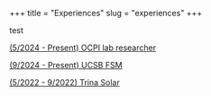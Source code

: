 +++
title = "Experiences"
slug = "experiences"
+++

test

[(5/2024 - Present) OCPI lab researcher](/experiences/ocpi)

[(9/2024 - Present) UCSB FSM](/experiences/fsm)

[(5/2022 - 9/2022) Trina Solar](/experiences/trina)
